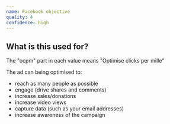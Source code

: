 ```yaml
---
name: Facebook objective
quality: 4
confidence: high
---
```


## What is this used for?

The "ocpm" part in each value means "Optimise clicks per mille"

The ad can being optimised to:

- reach as many people as possible
- engage (drive shares and comments)
- increase sales/donations
- increase video views
- capture data (such as your email addresses)
- increase awareness of the campaign
